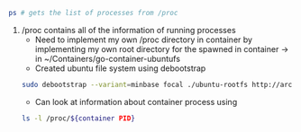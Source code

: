 ```bash
ps # gets the list of processes from /proc
```

1. /proc contains all of the information of running processes
    - Need to implement my own /proc directory in container by implementing my own root directory for the spawned in container -> in ~/Containers/go-container-ubuntufs
    - Created ubuntu file system using debootstrap
    ```bash
    sudo debootstrap --variant=minbase focal ./ubuntu-rootfs http://archive.ubuntu.com/ubuntu/
    ```
    - Can look at information about container process using 
    ```bash
    ls -l /proc/${container PID}
    ```